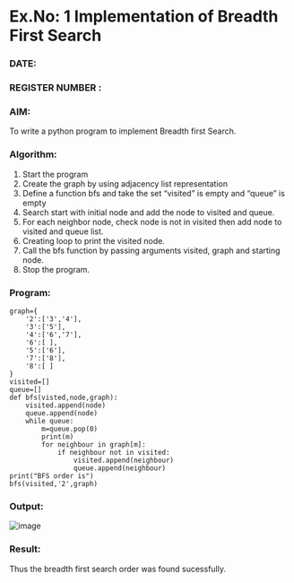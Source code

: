 # Ex.No: 1  Implementation of Breadth First Search 
### DATE:                                                                            
### REGISTER NUMBER : 
### AIM: 
To write a python program to implement Breadth first Search. 
### Algorithm:
1. Start the program
2. Create the graph by using adjacency list representation
3. Define a function bfs and take the set “visited” is empty and “queue” is empty
4. Search start with initial node and add the node to visited and queue.
5. For each neighbor node, check node is not in visited then add node to visited and queue list.
6.  Creating loop to print the visited node.
7.   Call the bfs function by passing arguments visited, graph and starting node.
8.   Stop the program.
### Program:
```
graph={
    '2':['3','4'],
    '3':['5'],
    '4':['6','7'],
    '6':[ ],
    '5':['6'],
    '7':['8'],
    '8':[ ]
}
visited=[]
queue=[]
def bfs(visted,node,graph):
    visited.append(node)
    queue.append(node)
    while queue:
        m=queue.pop(0)
        print(m)
        for neighbour in graph[m]:
            if neighbour not in visited:
                visited.append(neighbour)
                queue.append(neighbour)
print("BFS order is")
bfs(visited,'2',graph)
```
### Output:
![image](https://github.com/thiru23123/AI_Lab_2023-24/assets/160303733/c8943bdf-2700-40ca-bce6-d6c11d7def3e)



### Result:
Thus the breadth first search order was found sucessfully.
